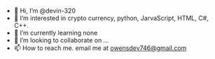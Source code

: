 - 👋 Hi, I’m @devin-320
- 👀 I’m interested in crypto currency, python, JarvaScript, HTML, C#, C++.
- 🌱 I’m currently learning none
- 💞️ I’m looking to collaborate on ...
- 📫 How to reach me. email me at owensdev746@gmail.com

<!---
devin-320/devin-320 is a ✨ special ✨ repository because its `README.md` (this file) appears on your GitHub profile.
You can click the Preview link to take a look at your changes.
--->
